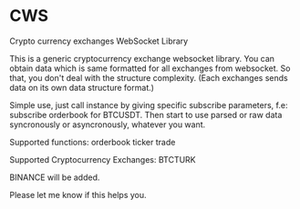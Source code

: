 # CWS
Crypto currency exchanges WebSocket Library

This is a generic cryptocurrency exchange websocket library.
You can obtain data which is same formatted for all exchanges from websocket. So that, you don't deal with the structure complexity. 
(Each exchanges sends data on its own data structure format.)

Simple use, just call instance by giving specific subscribe parameters, f.e: subscribe orderbook for BTCUSDT. Then start to use parsed or raw data syncronously or asyncronously, whatever you want.

Supported functions:
orderbook
ticker
trade

Supported Cryptocurrency Exchanges:
BTCTURK

BINANCE will be added.

Please let me know if this helps you.
